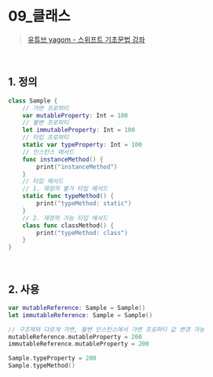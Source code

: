 # 09_클래스

>[유튜브 yagom - 스위프트 기초문법 강좌](https://www.youtube.com/playlist?list=PLz8NH7YHUj_ZmlgcSETF51Z9GSSU6Uioy)

<br>

## 1. 정의
```swift
class Sample {
    // 가변 프로퍼티
    var mutableProperty: Int = 100
    // 불변 프로퍼티
    let immutableProperty: Int = 100
    // 타입 프로퍼티
    static var typeProperty: Int = 100
    // 인스턴스 메서드
    func instanceMethod() {
        print("instanceMethod")
    }
    // 타입 메서드
    // 1. 재정의 불가 타입 메서드
    static func typeMethod() {
        print("typeMethod: static")
    }
    // 2. 재정의 가능 타입 메서드
    class func classMethod() {
        print("typeMethod: class")
    }
}
```

<br>

## 2. 사용
```swift
var mutableReference: Sample = Sample()
let immutableReference: Sample = Sample()

// 구조체와 다르게 가변, 불변 인스턴스에서 가변 프로퍼티 값 변경 가능
mutableReference.mutableProperty = 200
immutableReference.mutableProperty = 200

Sample.typeProperty = 200
Sample.typeMethod()
```